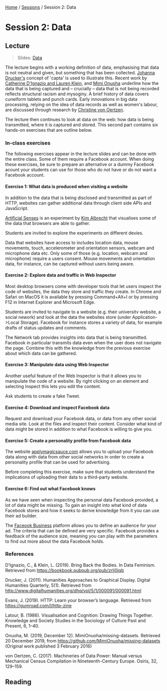 [Home](../../README.md) / [Sessions](../README.md) / Session 2: Data

# Session 2: Data

## Lecture

> Slides: [Data](lecture/slides_data.md)

The lecture begins with a working definition of data, emphasising that data is not neutral and given, but something that has been collected. [Johanna Drucker's](http://www.digitalhumanities.org/dhq/vol/5/1/000091/000091.html) concept of 'capta' is used to illustrate this. Recent work by [Catherine D'Ignazio and Lauren Klein](https://bookbook.pubpub.org/pub/zrlj0jqb), and [Mimi Onuoha](https://github.com/MimiOnuoha/missing-datasets) underline how the data that is being captured and – crucially – data that is not being recorded reflects structural racism and mysoginy. A brief history of data covers cuneiform tablets and punch cards. Early innovations in big data processing, relying on the idea of data records as well as women's labour, are discussed through research by [Christine von Oertzen](https://www.mpiwg-berlin.mpg.de/users/coertzen).

The lecture then continues to look at data on the web: how data is being transmitted, where it is captured and stored. This second part contains six hands-on exercises that are outline below.

### In-class exercises

The following exercises appear in the lecture slides and can be done with the entire class. Some of them require a Facebook account. When doing these exercises, be sure to prepare an alternative or a dummy Facebook acount your students can use for those who do not have or do not want a Facebook account.

#### Exercise 1: What data is produced when visiting a website

In addition to the data that is being disclosed and transmitted as part of HTTP, websites can gather additional data through client side APIs and JavaScript. 

[Artificial Senses](https://artificial-senses.kimalbrecht.com) is an experiment by [Kim Albrecht](http://www.kimalbrecht.com) that visualises some of the data that browsers are able to gather.

Students are invited to explore the experiments on different devies.

Data that websites have access to includes location data, mouse movements, touch, accelerometer and orientation sensors, webcam and microphone data etc. Only some of those (e.g. location, webcam and microphone) require a users consent. Mouse movements and orientation data, for instance, can be captured without users being aware.

#### Exercise 2: Explore data and traffic in Web Inspector

Most desktop browsers come with developer tools that let users inspect the code of websites, the data they store and traffic they create. In Chrome and Safari on MacOS it is available by pressing Command+Alt+I or by pressing F12 in Internet Explorer and Microsoft Edge.

Students are invited to navigate to a website (e.g. their universitv website, a social nework) and look at the data the websites store (under Application->Local Storage). Facebook for instance stores a variety of data, for example drafts of status updates and comments.

The Network tab provides insights into data that is being transmitted. Facebook in particular transmits data even when the user does not navigate the page. Combine this with the knowledge from the previous exercise about which data can be gathered.

#### Exercise 3: Manipulate data using Web Inspector

Another useful feature of the Web Inspector is that it allows you to manipulate the code of a website. By right clicking on an element and selecting Inspect this lets you edit the content.

Ask students to create a fake Tweet.

#### Exercise 4: Download and inspect Facebook data

Request and download your Facebook data, or data from any other social media site. Look at the files and inspect their content. Consider what kind of data might be stored in addition to what Facebook is willing to give you.

#### Exercise 5: Create a personality profile from Facebook data

The website [applymagicsauce.com](http://applymagicsauce.com) allows you to upload your Facebook data along with data from other social networks in order to create a personality profile that can be used for advertising.

Before completing this exercise, make sure that students understand the implications of uploading their data to a third-party website.

#### Exercise 6: Find out what Facebook knows

As we have seen when inspecting the personal data Facebook provided, a lot of data might be missing. To gain an insight into what kind of data Facebook stores and how it seeks to derive knowledge from it you can use their ad builder.

The [Faceook Business](facebook.com/business) platform allows you to define an audience for your ad. The criteria that can be defined are very specific. Facebook provides a feedback of the audience size, meaning you can play with the parameters to find out more about the data Facebook holds.

### References

D’Ignazio, C., & Klein, L. (2019). Bring Back the Bodies. In Data Feminism. Retrieved from https://bookbook.pubpub.org/pub/zrlj0jqb

Drucker, J. (2011). Humanities Approaches to Graphical Display. Digital Humanities Quarterly, 5(1). Retrieved from http://www.digitalhumanities.org/dhq/vol/5/1/000091/000091.html

Evans, J. (2019). HTTP: Learn your browser’s language. Retrieved from https://gumroad.com/l/http-zine

Latour, B. (1986). Visualisation and Cognition: Drawing Things Together. Knowledge and Society Studies in the Sociology of Culture Past and Present, 6, 1–40.

Onuoha, M. (2019, December 12). MimiOnuoha/missing-datasets. Retrieved 20 December 2019, from https://github.com/MimiOnuoha/missing-datasets (Original work published 3 February 2016)

von Oertzen, C. (2017). Machineries of Data Power: Manual versus Mechanical Census Compilation in Nineteenth-Century Europe. Osiris, 32, 129–159.


## Reading
